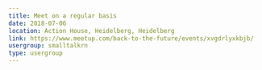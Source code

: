 ```yaml
---
title: Meet on a regular basis
date: 2018-07-06
location: Action House, Heidelberg, Heidelberg
link: https://www.meetup.com/back-to-the-future/events/xvgdrlyxkbjb/
usergroup: smalltalkrn
type: usergroup
---
```

